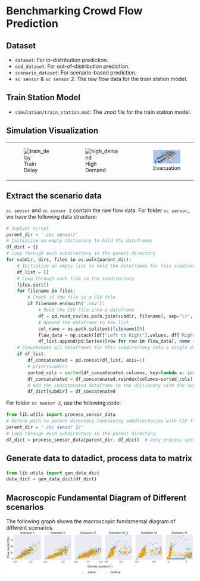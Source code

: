 # Benchmarking Crowd Flow Prediction

## Dataset
* `dataset`: For in-distribution prediction.
* `ood_dataset`: For out-of-distribution prediction.
* `scenario_dataset`: For scenario-based prediction.
* `sc sensor` & `sc sensor` 2: The raw flow data for the train station model.


## Train Station Model
* `simulation/train_station.mod`: The .mod file for the train station model.

## Simulation Visualization
<table>
<tr>
<td><figure>
<img src="./README.assets/image16.gif" alt="train_delay" width="300" />
  <figcaption>Train Delay</figcaption>
</figure></td>
<td><figure>
<img src="./README.assets/image17.gif" alt="high_demand" width="300" />
  <figcaption>High Demand</figcaption>
</figure></td>
<td><figure>
<img src="./README.assets/image14.gif" alt="evacuation" width="300" />
  <figcaption>Evacuation</figcaption>
</figure></td>
</tr>
</table>







## Extract the scenario data
`sc sensor` and `sc sensor 2` contain the raw flow data. For folder `sc sensor`, we have the following data structure:

```python
# Juptyer script
parent_dir = './sc sensor/'
# Initialize an empty dictionary to hold the dataframes
df_dict = {}
# Loop through each subdirectory in the parent directory
for subdir, dirs, files in os.walk(parent_dir):
    # Initialize an empty list to hold the dataframes for this subdirectory
    df_list = []
    # Loop through each file in the subdirectory
    files.sort()
    for filename in files:
        # Check if the file is a CSV file
        if filename.endswith('.csv'):
            # Read the CSV file into a dataframe
            df = pd.read_csv(os.path.join(subdir, filename), sep="\t", index_col="Index")
            # Append the dataframe to the list
            col_name = os.path.splitext(filename)[0]
            flow_data = np.stack([df["Left to Right"].values, df["Right to Left"].values, df["Sum"].values], axis=1)
            df_list.append(pd.Series([row for row in flow_data], name = col_name))
    # Concatenate all dataframes for this subdirectory into a single dataframe
    if df_list:
        df_concatenated = pd.concat(df_list, axis=1)
        # print(subdir)
        sorted_cols = sorted(df_concatenated.columns, key=lambda x: int(x.split('_')[1])) # sort the column name
        df_concatenated = df_concatenated.reindex(columns=sorted_cols)
        # Add the concatenated dataframe to the dictionary with the subdirectory name as the key
        df_dict[subdir] = df_concatenated
```
For folder `sc sensor 2`, use the following code:
```python
from lib.utils import process_sensor_data
# Define path to parent directory containing subdirectories with CSV files
parent_dir = './sc sensor 2/'
# Loop through each subdirectory in the parent directory
df_dict = process_sensor_data(parent_dir, df_dict)  # only process sensor 2
```

## Generate data to datadict, process data to matrix
```python
from lib.utils import gen_data_dict
data_dict = gen_data_dict(df_dict)
```

## Macroscopic Fundamental Diagram of Different scenarios
The following graph shows the macroscopic fundamental diagram of different scenarios.
![mfds](./README.assets/mfds.png)

